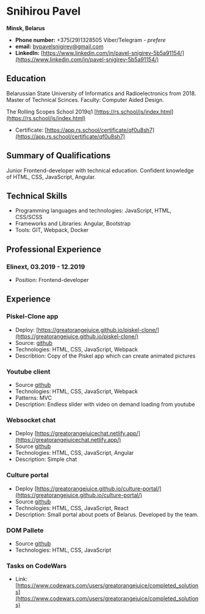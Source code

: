 # Snihirou Pavel
**Minsk, Belarus**
 * **Phone number:** +375(29)1328505 Viber/Telegram - *prefere*
 * **email:** bypavelsnigirev@gmail.com
 * **LinkedIn:** [https://www.linkedin.com/in/pavel-snigirev-5b5a91154/](https://www.linkedin.com/in/pavel-snigirev-5b5a91154/)

## Education
Belarussian State University of Informatics and Radioelectronics from 2018. 
Master of Technical Scinces.
Faculty: Computer Aided Design.

The Rolling Scopes School 2019q1 [https://rs.school/js/index.html](https://rs.school/js/index.html)
* Certificate: [https://app.rs.school/certificate/qf0u8sh7](https://app.rs.school/certificate/qf0u8sh7)

## Summary of Qualifications 	
Junior Frontend-developer with technical education. Confident knowledge of HTML, CSS, JavaScript, Angular.

## Technical Skills
* Programming languages and technologies: JavaScript, HTML, CSS/SCSS
* Frameworks and Libraries: Angular, Bootstrap
* Tools: GIT, Webpack, Docker
  
## Professional Experience
### Elinext, 03.2019 - 12.2019
* Position: Frontend-developer


## Experience

### Piskel-Clone app
* Deploy: [https://greatorangejuice.github.io/piskel-clone/](https://greatorangejuice.github.io/piskel-clone/)
* Source: [github](https://github.com/greatorangejuice/tasksFromRSS/tree/piskel-clone)
* Technologies: HTML, CSS, JavaScript,  Webpack
* Describtion: Copy of the Piskel app which can create animated pictures

### Youtube client
* Source [github](https://github.com/greatorangejuice/tasksFromRSS/tree/YouTube-client)
* Technologies: HTML, CSS, JavaScript, Webpack
* Patterns: MVC
* Description: Endless slider with video on demand loading from youtube

### Websocket chat
* Deploy [https://greatorangejuicechat.netlify.app/](https://greatorangejuicechat.netlify.app/)
* Source [github](https://github.com/greatorangejuice/tasksFromRSS/tree/rs-chat)
* Technologies: HTML, CSS, JavaScript, Angular
* Description: Simple chat 

### Culture portal
* Deploy [https://greatorangejuice.github.io/culture-portal/](https://greatorangejuice.github.io/culture-portal/)
* Source [github](https://github.com/greatorangejuice/culture-portal)
* Technologies: HTML, CSS, JavaScript, React
* Description: Small portal about poets of Belarus. Developed by the team.

### DOM Pallete
* Source [github](https://github.com/greatorangejuice/tasksFromRSS/tree/codejam-dom-pallete)
* Technologies: HTML, CSS, JavaScript

### Tasks on CodeWars
* Link: [https://www.codewars.com/users/greatorangejuice/completed_solutions](https://www.codewars.com/users/greatorangejuice/completed_solutions)

